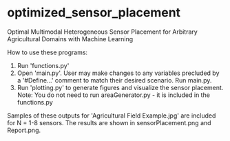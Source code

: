 # optimized_sensor_placement
Optimal Multimodal Heterogeneous Sensor Placement for Arbitrary Agricultural Domains with Machine Learning


How to use these programs:
1. Run 'functions.py'
2. Open 'main.py'.  User may make changes to any variables precluded by a '#Define...' comment to match their desired scenario.  Run main.py.
3. Run 'plotting.py' to generate figures and visualize the sensor placement.
Note: You do not need to run areaGenerator.py - it is included in the functions.py

Samples of these outputs for 'Agricultural Field Example.jpg' are included for N = 1-8 sensors. The results are shown in sensorPlacement.png and Report.png.
